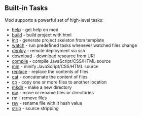 ## Built-in Tasks
Mod supports a powerful set of high-level tasks:

* [help](https://github.com/modjs/mod/tree/master/doc/tasks/help.md) - get help on mod 
* [build](https://github.com/modjs/mod/tree/master/doc/tasks/build.md) - build project with html 
* [init](https://github.com/modjs/mod/tree/master/doc/tasks/init.md) - generate project skeleton from template 
* [watch](https://github.com/modjs/mod/tree/master/doc/tasks/watch.md) - run predefined tasks whenever watched files change 
* [deploy](https://github.com/modjs/mod/tree/master/doc/tasks/deploy.md) - remote deployment via ssh 
* [download](https://github.com/modjs/mod/tree/master/doc/tasks/download.md) - download resource from URI 
* [compile](https://github.com/modjs/mod/tree/master/doc/tasks/compile.md) - compile JavaScript/CSS/HTML source 
* [min](https://github.com/modjs/mod/tree/master/doc/tasks/min.md) - minify JavaScript/CSS/HTML source 
* [replace](https://github.com/modjs/mod/tree/master/doc/tasks/replace.md) - replace the contents of files 
* [cat](https://github.com/modjs/mod/tree/master/doc/tasks/cat.md) - concatenate the content of files 
* [cp](https://github.com/modjs/mod/tree/master/doc/tasks/cp.md) - copy one or more files to another location 
* [mkdir](https://github.com/modjs/mod/tree/master/doc/tasks/mkdir.md) - make a new directory 
* [mv](https://github.com/modjs/mod/tree/master/doc/tasks/mv.md) - move or rename files or directories 
* [rm](https://github.com/modjs/mod/tree/master/doc/tasks/rm.md) - remove files 
* [rev](https://github.com/modjs/mod/tree/master/doc/tasks/rev.md) - rename file with it hash value 
* [strip](https://github.com/modjs/mod/tree/master/doc/tasks/strip.md) - source stripping 
